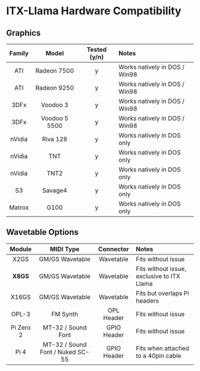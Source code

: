 # ITX-Llama Hardware Compatibility

## Graphics
| Family | Model         | Tested (y/n) | Notes                         |
| :----: | :-----------: | :----------: | :---------------------------- |
| ATI    | Radeon 7500   | y            | Works natively in DOS / Win98 |
| ATI    | Radeon 9250   | y            | Works natively in DOS / Win98 |
| 3DFx   | Voodoo 3      | y            | Works natively in DOS / Win98 |
| 3DFx   | Voodoo 5 5500 | y            | Works natively in DOS / Win98 |
| nVidia | Riva 128      | y            | Works natively in DOS only    |
| nVidia | TNT           | y            | Works natively in DOS only    |
| nVidia | TNT2          | y            | Works natively in DOS only    |
| S3     | Savage4       | y            | Works natively in DOS only    |
| Matrox | G100          | y            | Works natively in DOS only    |

## Wavetable Options
| Module    | MIDI Type                        | Connector   | Notes                                       |
| :----:    | :------------------------------: | :---------: | :------------------------------------------ |
| X2GS      | GM/GS Wavetable                  | Wavetable   | Fits without issue                          |
| **X8GS**  | GM/GS Wavetable                  | Wavetable   | Fits without issue, exclusive to ITX Llama  |
| X16GS     | GM/GS Wavetable                  | Wavetable   | Fits but overlaps Pi headers                |
| OPL-3     | FM Synth                         | OPL Header  | Fits without issue                          |
| Pi Zero 2 | MT-32 / Sound Font               | GPIO Header | Fits without issue                          |
| Pi 4      | MT-32 / Sound Font / Nuked SC-55 | GPIO Header | Fits when attached to a 40pin cable         |
